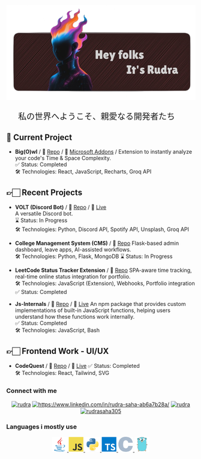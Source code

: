 <p align="center">
  <img src="https://github.com/Rudrajiii/Rudrajiii/blob/main/type7c-wb.png?raw=true"
       />
</p>



<p align="center" style="font-family: 'Shadows Into Light', cursive; font-size: 22px;">
  私の世界へようこそ、親愛なる開発者たち 🩷
</p>



## 🔭 Current Project

- **Big(O)wl**  / 📂 [Repo](https://github.com/Rudrajiii/Big-O-wl)  / 🔗 [Microsoft Addons](https://t.co/vnYPptA3sy) /
  Extension to instantly analyze your code's Time & Space Complexity.  
  ✅ Status: Completed  
  🛠 Technologies: React, JavaScript, Recharts, Groq API  
  

## 👉🏻 Recent Projects

- **VOLT (Discord Bot)** / 📂 [Repo](https://github.com/Rudrajiii/VOLT-WEB) / 🔗 [Live](https://volt-web-rose.vercel.app/)  
  A versatile Discord bot.  
  ⌛ Status: In Progress  
  🛠 Technologies: Python, Discord API, Spotify API, Unsplash, Groq API  
   
- **College Management System (CMS)** / 📂 [Repo](https://github.com/Rudrajiii/clg-management-app)
  Flask-based admin dashboard, leave apps, AI-assisted workflows.  
  🛠 Technologies: Python, Flask, MongoDB 
  ⌛ Status: In Progress  
  
- **LeetCode Status Tracker Extension** / 📂 [Repo](https://github.com/Rudrajiii/leetcode-status-tracker-extension)
  SPA-aware time tracking, real-time online status integration for portfolio.  
 🛠 Technologies: JavaScript (Extension), Webhooks, Portfolio integration 
 ✅ Status: Completed    

- **Js-Internals**  / 📂 [Repo](https://github.com/Rudrajiii/Js-Internals) / 🔗 [Live](https://www.npmjs.com/package/js-internals)
  An npm package that provides custom implementations of built-in JavaScript functions, helping users understand how these functions work internally.  
  ✅ Status: Completed  
  🛠 Technologies: JavaScript, Bash  
   
## 👉🏻 Frontend Work - UI/UX

- **CodeQuest**  / 📂 [Repo](https://github.com/Rudrajiii/CodeQuest) / 🔗 [Live](https://codequest-five.vercel.app/)
  ✅ Status: Completed  
  🛠 Technologies: React, Tailwind, SVG    


### Connect with me
<p align="center">
<a href="https://twitter.com/Rudra_X_Rudra" target="blank"><img align="center" src="https://raw.githubusercontent.com/rahuldkjain/github-profile-readme-generator/master/src/images/icons/Social/twitter.svg" alt="rudra" height="30" width="40" /></a>
<a href="https://www.linkedin.com/in/rudra-saha-ab6a7b28a/" target="blank"><img align="center" src="https://raw.githubusercontent.com/rahuldkjain/github-profile-readme-generator/master/src/images/icons/Social/linked-in-alt.svg" alt="https://www.linkedin.com/in/rudra-saha-ab6a7b28a/" height="30" width="40" /></a>
<a href="https://stackoverflow.com/users/rudra" target="blank"><img align="center" src="https://raw.githubusercontent.com/rahuldkjain/github-profile-readme-generator/master/src/images/icons/Social/stack-overflow.svg" alt="rudra" height="30" width="40" /></a>
<a href="https://www.leetcode.com/rudrasaha305" target="blank"><img align="center" src="https://raw.githubusercontent.com/rahuldkjain/github-profile-readme-generator/master/src/images/icons/Social/leet-code.svg" alt="rudrasaha305" height="30" width="40" /></a>
</p>

### Languages i mostly use
<p align="center">
  <a href="https://www.java.com" target="_blank" rel="noreferrer"> <img src="https://raw.githubusercontent.com/devicons/devicon/master/icons/java/java-original.svg" alt="java" width="40" height="40"/> </a>
  <a href="https://developer.mozilla.org/en-US/docs/Web/JavaScript" target="_blank" rel="noreferrer"> <img src="https://raw.githubusercontent.com/devicons/devicon/master/icons/javascript/javascript-original.svg" alt="javascript" width="40" height="40"/> </a>
  <a href="https://www.python.org" target="_blank" rel="noreferrer"> <img src="https://raw.githubusercontent.com/devicons/devicon/master/icons/python/python-original.svg" alt="python" width="40" height="40"/>  </a>
  <a href="https://www.typescriptlang.org/" target="_blank" rel="noreferrer"> <img src="https://raw.githubusercontent.com/devicons/devicon/master/icons/typescript/typescript-original.svg" alt="typescript" width="40" height="40"/> </a> 
  <a href="https://www.cprogramming.com/" target="_blank" rel="noreferrer"> <img src="https://raw.githubusercontent.com/devicons/devicon/master/icons/c/c-original.svg" alt="c" width="40" height="40"/> </a>
  <a href="https://golang.org" target="_blank" rel="noreferrer"> <img src="https://raw.githubusercontent.com/devicons/devicon/master/icons/go/go-original.svg" alt="go" width="40" height="40"/> </a>
</p>
</p>

